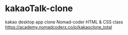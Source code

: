 # kakaoTalk-clone

kakao desktop app clone
Nomad-coder HTML & CSS class
https://academy.nomadcoders.co/p/kakaoclone_total


